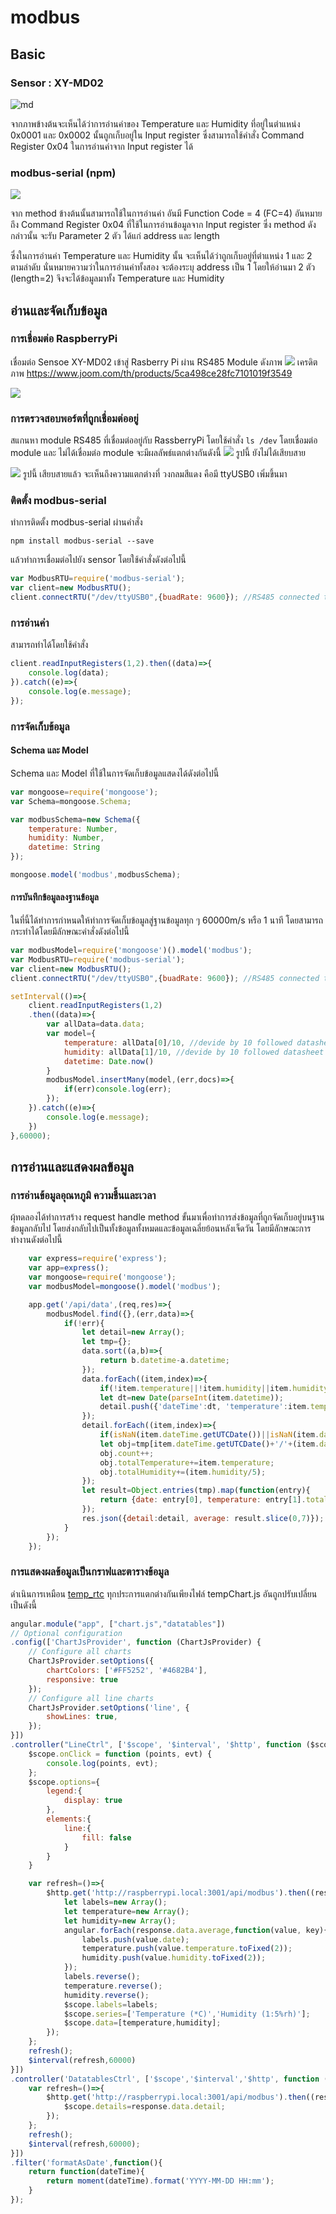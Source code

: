 # modbus
## Basic
### Sensor : XY-MD02
![md](https://user-images.githubusercontent.com/42264167/99418096-3ab2de00-292d-11eb-8023-04067344b3d5.PNG)

จากภาพข้างต้นจะเห็นได้ว่าการอ่านค่าของ Temperature และ Humidity ที่อยู่ในตำแหน่ง 0x0001 และ 0x0002 นั้นถูกเก็บอยู่ใน Input register ซึ่งสามารถใช้คำสั่ง Command Register 0x04 ในการอ่านค่าจาก Input register ได้ 

### modbus-serial (npm)
![](https://user-images.githubusercontent.com/42264167/99420533-e4936a00-292f-11eb-954a-1393efa89a32.PNG)

จาก method ข้างต้นนั้นสามารถใช้ในการอ่านค่า อันมี Function Code = 4 (FC=4) อันหมายถึง Command Register 0x04 ที่ใช้ในการอ่านข้อมูลจาก Input register ซึ่ง method ดังกล่าวนั้น จะรับ Parameter 2 ตัว ได้แก่ address และ length 

ซึ่งในการอ่านค่า Temperature และ Humidity นั้น จะเห็นได้ว่าถูกเก็บอยู่ที่ตำแหน่ง 1 และ 2 ตามลำดับ นั่นหมายความว่าในการอ่านค่าทั้งสอง จะต้องระบุ address เป็น 1 โดยให้อ่านมา 2 ตัว (length=2) จึงจะได้ข้อมูลมาทั้ง Temperature และ Humidity 

## อ่านและจัดเก็บข้อมูล
### การเชื่อมต่อ RaspberryPi
เชื่อมต่อ Sensoe XY-MD02 เข้าสู่ Rasberry Pi ผ่าน RS485 Module ดังภาพ 
![](https://raw.githubusercontent.com/gingkasina/ModbusRTU/master/image/xy.jpeg)
เครดิตภาพ https://www.joom.com/th/products/5ca498ce28fc7101019f3549

![](https://user-images.githubusercontent.com/42264167/99426443-a8afd300-2936-11eb-8040-bbcddc504143.jpg)

### การตรวจสอบพอร์ตที่ถูกเชื่อมต่ออยู่
สแกนหา module RS485 ที่เชื่อมต่ออยู่กับ RassberryPi
โดยใช้คำสั่ง 
``` ls /dev ``` 
โดยเชื่อมต่อ module และ ไม่ได้เชื่อมต่อ module จะมีผลลัพธ์แตกต่างกันดังนี้
![](https://raw.githubusercontent.com/gingkasina/ModbusRTU/master/image/no.PNG)
รูปนี้ ยังไม่ได้เสียบสาย

![](https://raw.githubusercontent.com/gingkasina/ModbusRTU/master/image/have%20-%20Copy.PNG)
รูปนี้ เสียบสายแล้ว จะเห็นถึงความแตกต่างที่ วงกลมสีแดง คือมี ttyUSB0 เพิ่มขึ้นมา 

### ติดตั้ง modbus-serial
ทำการติดตั้ง modbus-serial ผ่านคำสั่ง 
```
npm install modbus-serial --save
```

แล้วทำการเชื่อมต่อไปยัง sensor โดยใช้คำสั่งดังต่อไปนี้
``` js
var ModbusRTU=require('modbus-serial');
var client=new ModbusRTU();
client.connectRTU("/dev/ttyUSB0",{buadRate: 9600}); //RS485 connected to ttyUSB0
```

### การอ่านค่า 
สามารถทำได้โดยใช้คำสั่ง 
``` js
client.readInputRegisters(1,2).then((data)=>{
    console.log(data);
}).catch((e)=>{
    console.log(e.message);
});
```

### การจัดเก็บข้อมูล
#### Schema และ Model 
Schema และ Model ที่ใช้ในการจัดเก็บข้อมูลแสดงได้ดังต่อไปนี้
```js
var mongoose=require('mongoose');
var Schema=mongoose.Schema;

var modbusSchema=new Schema({
    temperature: Number,
    humidity: Number,
    datetime: String
});

mongoose.model('modbus',modbusSchema);
```

#### การบันทึกข้อมูลลงฐานข้อมูล
ในที่นี้ได้ทำการกำหนดให้ทำการจัดเก็บข้อมูลสู่ฐานข้อมูลทุก ๆ 60000m/s หรือ 1 นาที โดยสามารถกระทำได้โดยมีลักษณะคำสั่งดังต่อไปนี้
```js
var modbusModel=require('mongoose')().model('modbus');
var ModbusRTU=require('modbus-serial');
var client=new ModbusRTU();
client.connectRTU("/dev/ttyUSB0",{buadRate: 9600}); //RS485 connected to ttyUSB0

setInterval(()=>{
    client.readInputRegisters(1,2)
    .then((data)=>{
        var allData=data.data;
        var model={
            temperature: allData[0]/10, //devide by 10 followed datasheet
            humidity: allData[1]/10, //devide by 10 followed datasheet
            datetime: Date.now()
        }
        modbusModel.insertMany(model,(err,docs)=>{
            if(err)console.log(err);
        });
    }).catch((e)=>{
        console.log(e.message);
    })
},60000); 
```

## การอ่านและแสดงผลข้อมูล
### การอ่านข้อมูลอุณหภูมิ ความชื้นและเวลา
ผุ้ทดลองได้ทำการสร้าง request handle method ขั้นมาเพื่อทำการส่งข้อมูลที่ถูกจัดเก็บอยู่บนฐานข้อมูลกลับไป โดยส่งกลับไปเป็นทั้งข้อมูลทั้งหมดและข้อมูลเฉลี่ยย้อนหลังเจ็ดวัน โดยมีลักษณะการทำงานดังต่อไปนี้
```js
    var express=require('express');
    var app=express();
    var mongoose=require('mongoose');
    var modbusModel=mongoose().model('modbus');

    app.get('/api/data',(req,res)=>{
        modbusModel.find({},(err,data)=>{
            if(!err){
                let detail=new Array();
                let tmp={};
                data.sort((a,b)=>{
                    return b.datetime-a.datetime;
                });
                data.forEach((item,index)=>{
                    if(!item.temperature||!item.humidity||item.humidity>100||item.temperature>100)return;
                    let dt=new Date(parseInt(item.datetime));
                    detail.push({'dateTime':dt, 'temperature':item.temperature, 'humidity':item.humidity});
                });
                detail.forEach((item,index)=>{
                    if(isNaN(item.dateTime.getUTCDate())||isNaN(item.dateTime.getUTCMonth())||isNaN(item.dateTime.getUTCFullYear())||!item.temperature||!item.humidity)return;
                    let obj=tmp[item.dateTime.getUTCDate()+'/'+(item.dateTime.getUTCMonth()+1)+'/'+item.dateTime.getUTCFullYear()]=tmp[item.dateTime.getUTCDate()+'/'+(item.dateTime.getUTCMonth()+1)+'/'+item.dateTime.getUTCFullYear()]||{count:0, totalTemperature:0, totalHumidity:0};
                    obj.count++;
                    obj.totalTemperature+=item.temperature;
                    obj.totalHumidity+=(item.humidity/5);
                });
                let result=Object.entries(tmp).map(function(entry){
                    return {date: entry[0], temperature: entry[1].totalTemperature/entry[1].count, humidity: entry[1].totalHumidity/entry[1].count};
                });
                res.json({detail:detail, average: result.slice(0,7)});
            }
        });
    });
```

### การแสดงผลข้อมูลเป็นกราฟและตารางข้อมูล
ดำเนินการเหมือน [temp_rtc](https://github.com/thanaponyalan/temp_rtc) ทุกประการแตกต่างกันเพียงไฟล์ tempChart.js อันถูกปรับเปลี่ยนเป็นดังนี้
```js
angular.module("app", ["chart.js","datatables"])
// Optional configuration
.config(['ChartJsProvider', function (ChartJsProvider) {
    // Configure all charts
    ChartJsProvider.setOptions({
        chartColors: ['#FF5252', '#4682B4'],
        responsive: true
    });
    // Configure all line charts
    ChartJsProvider.setOptions('line', {
        showLines: true,
    });
}])
.controller("LineCtrl", ['$scope', '$interval', '$http', function ($scope, $interval, $http) {
    $scope.onClick = function (points, evt) {
        console.log(points, evt);
    };
    $scope.options={
        legend:{
            display: true
        },
        elements:{
            line:{
                fill: false
            }
        }
    }

    var refresh=()=>{
        $http.get('http://raspberrypi.local:3001/api/modbus').then((response)=>{
            let labels=new Array();
            let temperature=new Array();
            let humidity=new Array();
            angular.forEach(response.data.average,function(value, key){
                labels.push(value.date);
                temperature.push(value.temperature.toFixed(2));
                humidity.push(value.humidity.toFixed(2));
            });
            labels.reverse();
            temperature.reverse();
            humidity.reverse();
            $scope.labels=labels;
            $scope.series=['Temperature (*C)','Humidity (1:5%rh)'];
            $scope.data=[temperature,humidity];
        });
    };
    refresh();
    $interval(refresh,60000)
}])
.controller('DatatablesCtrl', ['$scope','$interval','$http', function ($scope, $interval, $http) {
    var refresh=()=>{
        $http.get('http://raspberrypi.local:3001/api/modbus').then((response)=>{
            $scope.details=response.data.detail;
        });
    };
    refresh();
    $interval(refresh,60000);
}])
.filter('formatAsDate',function(){
    return function(dateTime){
        return moment(dateTime).format('YYYY-MM-DD HH:mm');
    }
});
```